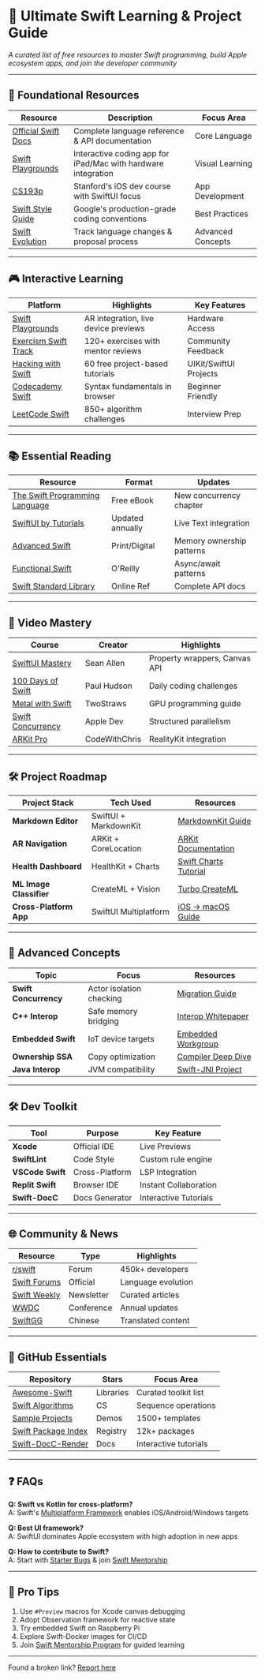 # 🚀 Ultimate Swift Learning & Project Guide

_A curated list of free resources to master Swift programming, build Apple ecosystem apps, and join the developer community_

---

## 🌟 **Foundational Resources**
| Resource | Description | Focus Area | 
|----------|-------------|------------|
| [Official Swift Docs](https://www.swift.org/documentation/) | Complete language reference & API documentation  | Core Language |
| [Swift Playgrounds](https://www.apple.com/swift/playgrounds/) | Interactive coding app for iPad/Mac with hardware integration  | Visual Learning |
| [CS193p](https://cs193p.sites.stanford.edu/) | Stanford's iOS dev course with SwiftUI focus  | App Development |
| [Swift Style Guide](https://google.github.io/swift/) | Google's production-grade coding conventions | Best Practices |
| [Swift Evolution](https://github.com/apple/swift-evolution) | Track language changes & proposal process  | Advanced Concepts |

---

## 🎮 **Interactive Learning**
| Platform | Highlights | Key Features |
|----------|------------|--------------|
| [Swift Playgrounds](https://www.apple.com/swift/playgrounds/) | AR integration, live device previews | Hardware Access  |
| [Exercism Swift Track](https://exercism.org/tracks/swift) | 120+ exercises with mentor reviews | Community Feedback |
| [Hacking with Swift](https://www.hackingwithswift.com/learn) | 60 free project-based tutorials | UIKit/SwiftUI Projects |
| [Codecademy Swift](https://www.codecademy.com/learn/learn-swift) | Syntax fundamentals in browser | Beginner Friendly |
| [LeetCode Swift](https://leetcode.com/tag/swift/) | 850+ algorithm challenges | Interview Prep |

---

## 📚 **Essential Reading**
| Resource | Format | Updates |
|----------|--------|--------------|
| [The Swift Programming Language](https://docs.swift.org/swift-book/) | Free eBook | New concurrency chapter  |
| [SwiftUI by Tutorials](https://www.raywenderlich.com/books/swiftui-by-tutorials) | Updated annually | Live Text integration |
| [Advanced Swift](https://www.objc.io/books/advanced-swift/) | Print/Digital | Memory ownership patterns  |
| [Functional Swift](https://www.oreilly.com/library/view/functional-swift/9781491989225/) | O'Reilly | Async/await patterns |
| [Swift Standard Library](https://developer.apple.com/documentation/swift/swift_standard_library) | Online Ref | Complete API docs  |

---

## 🎥 **Video Mastery**
| Course | Creator | Highlights |
|--------|---------|------------|
| [SwiftUI Mastery](https://youtu.be/HXoVSbwWUIk) | Sean Allen | Property wrappers, Canvas API |
| [100 Days of Swift](https://www.hackingwithswift.com/100) | Paul Hudson | Daily coding challenges |
| [Metal with Swift](https://youtu.be/KlN1eG7hq3Q) | TwoStraws | GPU programming guide |
| [Swift Concurrency](https://youtu.be/edy1RZjK4Bk) | Apple Dev | Structured parallelism  |
| [ARKit Pro](https://youtu.be/4A8D1K4wHsg) | CodeWithChris | RealityKit integration |

---

## 🛠️ **Project Roadmap**
| Project Stack | Tech Used | Resources |
|---------------|-----------|-----------|
| **Markdown Editor** | SwiftUI + MarkdownKit | [MarkdownKit Guide](https://github.com/objecthub/swift-markdownkit)  |
| **AR Navigation** | ARKit + CoreLocation | [ARKit Documentation](https://developer.apple.com/augmented-reality/arkit/) |
| **Health Dashboard** | HealthKit + Charts | [Swift Charts Tutorial](https://developer.apple.com/videos/play/wwdc2023/10137/) |
| **ML Image Classifier** | CreateML + Vision | [Turbo CreateML](https://developer.apple.com/machine-learning/) |
| **Cross-Platform App** | SwiftUI Multiplatform | [iOS → macOS Guide](https://developer.apple.com/documentation/swiftui/bringing_your_ios_app_to_macos)  |

---

## 🧠 **Advanced Concepts**
| Topic | Focus | Resources |
|-------|------------|-----------|
| **Swift Concurrency** | Actor isolation checking | [Migration Guide](https://www.swift.org/blog/swift-concurrency/)  |
| **C++ Interop** | Safe memory bridging | [Interop Whitepaper](https://www.swift.org/cxx-interop/) |
| **Embedded Swift** | IoT device targets | [Embedded Workgroup](https://forums.swift.org/c/embedded) |
| **Ownership SSA** | Copy optimization | [Compiler Deep Dive](https://www.swift.org/blog/ossa/)  |
| **Java Interop** | JVM compatibility | [Swift-JNI Project](https://github.com/apple/swift-jni) |

---

## 🛠️ **Dev Toolkit**
| Tool | Purpose | Key Feature |
|------|---------|-------------|
| **Xcode** | Official IDE | Live Previews |
| **SwiftLint** | Code Style | Custom rule engine |
| **VSCode Swift** | Cross-Platform | LSP Integration |
| **Replit Swift** | Browser IDE | Instant Collaboration |
| **Swift-DocC** | Docs Generator | Interactive Tutorials |

---

## 🌐 **Community & News**
| Resource | Type | Highlights |
|----------|------|------------|
| [r/swift](https://reddit.com/r/swift) | Forum | 450k+ developers |
| [Swift Forums](https://forums.swift.org/) | Official | Language evolution  |
| [Swift Weekly](https://swiftweekly.github.io/) | Newsletter | Curated articles |
| [WWDC](https://developer.apple.com/wwdc/) | Conference | Annual updates |
| [SwiftGG](https://swiftgg.org/) | Chinese | Translated content  |

---

## 📂 **GitHub Essentials**
| Repository | Stars | Focus Area |
|------------|-------|------------|
| [Awesome-Swift](https://github.com/matteocrippa/awesome-swift) | Libraries | Curated toolkit list |
| [Swift Algorithms](https://github.com/apple/swift-algorithms) | CS | Sequence operations |
| [Sample Projects](https://github.com/topics/swift-programming) | Demos | 1500+ templates  |
| [Swift Package Index](https://swiftpackageindex.com/) | Registry | 12k+ packages |
| [Swift-DocC-Render](https://github.com/apple/swift-docc-render) | Docs | Interactive tutorials |

---

## ❓ **FAQs**
**Q: Swift vs Kotlin for cross-platform?**  
A: Swift's [Multiplatform Framework](https://www.swift.org/multiplatform/) enables iOS/Android/Windows targets 

**Q: Best UI framework?**  
A: SwiftUI dominates Apple ecosystem with high adoption in new apps 

**Q: How to contribute to Swift?**  
A: Start with [Starter Bugs](https://bugs.swift.org/) & join [Swift Mentorship](https://forums.swift.org/c/mentorship)

---

## 🌟 **Pro Tips**
1. Use `#Preview` macros for Xcode canvas debugging 
2. Adopt Observation framework for reactive state 
3. Try embedded Swift on Raspberry Pi 
4. Explore Swift-Docker images for CI/CD 
5. Join [Swift Mentorship Program](https://www.swift.org/mentorship/) for guided learning

---

Found a broken link? [Report here](https://github.com/SwiftLang/swift/issues)
